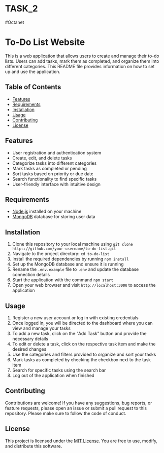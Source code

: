 # TASK_2
#Octanet
# To-Do List Website

This is a web application that allows users to create and manage their to-do lists. Users can add tasks, mark them as completed, and organize them into different categories. This README file provides information on how to set up and use the application.

## Table of Contents

- [Features](#features)
- [Requirements](#requirements)
- [Installation](#installation)
- [Usage](#usage)
- [Contributing](#contributing)
- [License](#license)

## Features

- User registration and authentication system
- Create, edit, and delete tasks
- Categorize tasks into different categories
- Mark tasks as completed or pending
- Sort tasks based on priority or due date
- Search functionality to find specific tasks
- User-friendly interface with intuitive design

## Requirements

- [Node.js](https://nodejs.org) installed on your machine
- [MongoDB](https://www.mongodb.com/) database for storing user data

## Installation

1. Clone this repository to your local machine using `git clone https://github.com/your-username/to-do-list.git`
2. Navigate to the project directory: `cd to-do-list`
3. Install the required dependencies by running `npm install`
4. Set up the MongoDB database and ensure it is running
5. Rename the `.env.example` file to `.env` and update the database connection details
6. Start the application with the command `npm start`
7. Open your web browser and visit `http://localhost:3000` to access the application

## Usage

1. Register a new user account or log in with existing credentials
2. Once logged in, you will be directed to the dashboard where you can view and manage your tasks
3. To add a new task, click on the "Add Task" button and provide the necessary details
4. To edit or delete a task, click on the respective task item and make the desired changes
5. Use the categories and filters provided to organize and sort your tasks
6. Mark tasks as completed by checking the checkbox next to the task item
7. Search for specific tasks using the search bar
8. Log out of the application when finished

## Contributing

Contributions are welcome! If you have any suggestions, bug reports, or feature requests, please open an issue or submit a pull request to this repository. Please make sure to follow the code of conduct.

## License

This project is licensed under the [MIT License](LICENSE). You are free to use, modify, and distribute this software.
